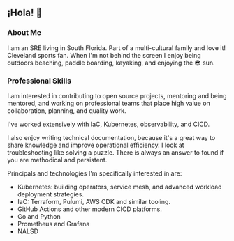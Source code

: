 ## ¡Hola! 👋

### About Me

I am an SRE living in South Florida. Part of a multi-cultural family and love it! Cleveland sports fan. When I'm not behind the screen I enjoy being outdoors beaching, paddle boarding, kayaking, and enjoying the 😎 sun.

### Professional Skills

I am interested in contributing to open source projects, mentoring and being mentored, and working on professional teams that place high value on collaboration, planning, and quality work.

I've worked extensively with IaC, Kubernetes, observability, and CICD. 

I also enjoy writing technical documentation, because it's a great way to share knowledge and improve operational efficiency. I look at troubleshooting like solving a puzzle. There is always an answer to found if you are methodical and persistent. 

Principals and technologies I'm specifically interested in are:

- Kubernetes: building operators, service mesh, and advanced workload deployment strategies.
- IaC: Terraform, Pulumi, AWS CDK and similar tooling.
- GitHub Actions and other modern CICD platforms.
- Go and Python
- Prometheus and Grafana 
- NALSD
